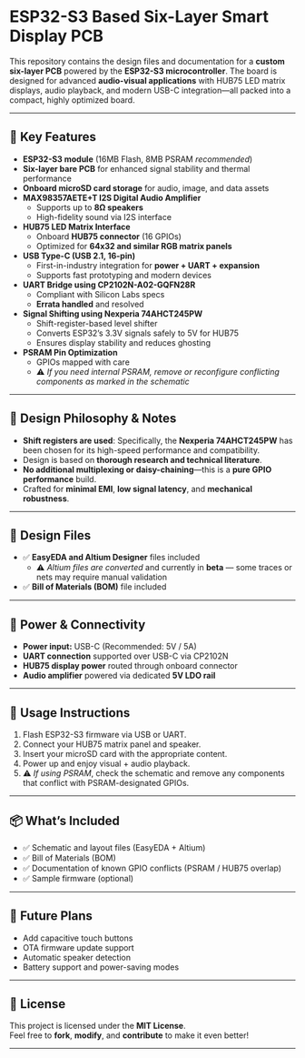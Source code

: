 # ESP32-S3 Based Six-Layer Smart Display PCB

This repository contains the design files and documentation for a **custom six-layer PCB** powered by the **ESP32-S3 microcontroller**. The board is designed for advanced **audio-visual applications** with HUB75 LED matrix displays, audio playback, and modern USB-C integration—all packed into a compact, highly optimized board.

---
<!-- Uploading "WhatsApp Image 2025-05-14 at 12.16.19_8cd49088.jpg"... -->

## 🔧 Key Features

- **ESP32-S3 module** (16MB Flash, 8MB PSRAM *recommended*)
- **Six-layer bare PCB** for enhanced signal stability and thermal performance
- **Onboard microSD card storage** for audio, image, and data assets
- **MAX98357AETE+T I2S Digital Audio Amplifier**
  - Supports up to **8Ω speakers**
  - High-fidelity sound via I2S interface
- **HUB75 LED Matrix Interface**
  - Onboard **HUB75 connector** (16 GPIOs)
  - Optimized for **64x32 and similar RGB matrix panels**
- **USB Type-C (USB 2.1, 16-pin)**
  - First-in-industry integration for **power + UART + expansion**
  - Supports fast prototyping and modern devices
- **UART Bridge using CP2102N-A02-GQFN28R**
  - Compliant with Silicon Labs specs
  - **Errata handled** and resolved
- **Signal Shifting using Nexperia 74AHCT245PW**
  - Shift-register-based level shifter
  - Converts ESP32’s 3.3V signals safely to 5V for HUB75
  - Ensures display stability and reduces ghosting
- **PSRAM Pin Optimization**
  - GPIOs mapped with care
  - ⚠️ *If you need internal PSRAM, remove or reconfigure conflicting components as marked in the schematic*

---

## 🧠 Design Philosophy & Notes

- **Shift registers are used**: Specifically, the **Nexperia 74AHCT245PW** has been chosen for its high-speed performance and compatibility.
- Design is based on **thorough research and technical literature**.
- **No additional multiplexing or daisy-chaining**—this is a **pure GPIO performance** build.
- Crafted for **minimal EMI**, **low signal latency**, and **mechanical robustness**.

---

## 📁 Design Files

- ✅ **EasyEDA and Altium Designer** files included
  - ⚠️ *Altium files are converted* and currently in **beta** — some traces or nets may require manual validation
- ✅ **Bill of Materials (BOM)** file included

---

## 🔌 Power & Connectivity

- **Power input:** USB-C (Recommended: 5V / 5A)
- **UART connection** supported over USB-C via CP2102N
- **HUB75 display power** routed through onboard connector
- **Audio amplifier** powered via dedicated **5V LDO rail**

---

## 🚀 Usage Instructions

1. Flash ESP32-S3 firmware via USB or UART.
2. Connect your HUB75 matrix panel and speaker.
3. Insert your microSD card with the appropriate content.
4. Power up and enjoy visual + audio playback.
5. ⚠️ *If using PSRAM*, check the schematic and remove any components that conflict with PSRAM-designated GPIOs.

---

## 📦 What’s Included

- ✅ Schematic and layout files (EasyEDA + Altium)
- ✅ Bill of Materials (BOM)
- ✅ Documentation of known GPIO conflicts (PSRAM / HUB75 overlap)
- ✅ Sample firmware (optional)
<!-- Uploading "WhatsApp Image 2025-05-14 at 12.16.21_d446c705.jpg"... -->
<!-- Uploading "WhatsApp Image 2025-05-14 at 12.16.18_618250de.jpg"... -->
<!-- Uploading "WhatsApp Image 2025-05-14 at 12.16.20_cf42233f.jpg"... -->
<!-- Uploading "WhatsApp Video 2025-05-14 at 12.16.22_4bb164bc.mp4"... -->
<!-- Uploading "WhatsApp Image 2025-05-14 at 12.16.21_1bb49789.jpg"... -->
---

## 🔮 Future Plans

- Add capacitive touch buttons
- OTA firmware update support
- Automatic speaker detection
- Battery support and power-saving modes

---

## 📜 License

This project is licensed under the **MIT License**.  
Feel free to **fork**, **modify**, and **contribute** to make it even better!

---

